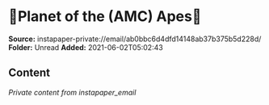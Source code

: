 # 🚀Planet of the (AMC) Apes🚀

**Source:** instapaper-private://email/ab0bbc6d4dfd14148ab37b375b5d228d/
**Folder:** Unread
**Added:** 2021-06-02T05:02:43




## Content
*Private content from instapaper_email*

